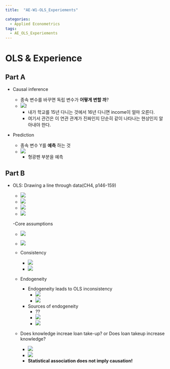 ```yaml
---
title:  "AE-W1-OLS_Experiements"

categories:
  - Applied Econometrics
tags:
  - AE_OLS_Experiements
---
```



# OLS & Experience

## Part A

- Causal inference
  - 종속 변수를 바꾸면 독립 변수가 **어떻게 변할 까**?
  - ![](2021-09-07-10-10-02.png)!
    - 내가 학교를 15년 다니는 것에서 16년 다니면 income이 얼마 오른다.
    - 여기서 관건은 이 연관 관계가 진짜인지 단순히 같이 나타나는 현상인지 알아내야 한다.


- Prediction
  - 종속 변수 Y를 **예측** 하는 것
  - ![](2021-09-07-10-12-34.png)
    - 형광펜 부분을 예측

## Part B

- OLS: Drawing a line through data(CH4, p146-159)
  - ![](2021-09-07-10-22-56.png)
  - ![](2021-09-07-10-34-58.png)
  - ![](2021-09-07-10-35-19.png)
  - ![](2021-09-07-10-40-32.png)

  -Core assumptions
    - ![](2021-09-07-10-41-46.png)
    - ![](2021-09-07-10-43-15.png)
    - Consistency
      - ![](2021-09-07-14-17-19.png)
      - ![](2021-09-07-14-23-15.png)
  - Endogeneity
    - Endogeneity leads to OLS inconsistency
      - ![](2021-09-07-14-24-59.png)
      - ![](2021-09-07-14-26-41.png) 
    - Sources of endogeneity
      - ??
      - ![](2021-09-07-14-36-48.png)
      - ![](2021-09-07-14-37-18.png)

  - Does knowledge increae loan take-up? or Does loan takeup increase knowledge?
    - ![](2021-09-07-15-05-43.png)
    - ![](2021-09-07-15-05-08.png)
    - **Statistical association does not imply causation!**